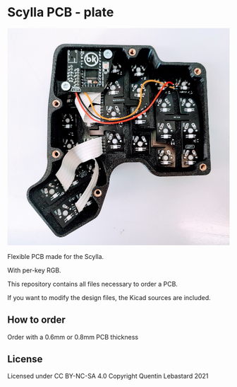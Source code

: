 # Scylla PCB - plate

![pic](pics/pcb.jpg)

Flexible PCB made for the Scylla.

With per-key RGB.

This repository contains all files necessary to order a PCB.

If you want to modify the design files, the Kicad sources are included.
<!-- If you just want to order the PCBs, check out the Release section which contain the gerber files. -->

## How to order

Order with a 0.6mm or 0.8mm PCB thickness

## License

Licensed under CC BY-NC-SA 4.0
Copyright Quentin Lebastard 2021
